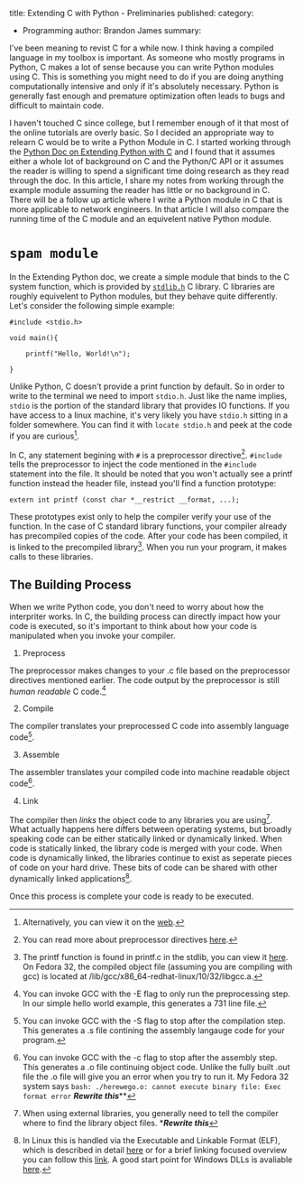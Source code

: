 title: Extending C with Python - Preliminaries
published: 
category:
- Programming
author: Brandon James
summary: 


I've been meaning to revist C for a while now. I think having a compiled language in my toolbox is important. As someone who mostly programs in Python, C makes a lot of sense because you can write Python modules using C. This is something you might need to do if you are doing anything computationally intensive and only if it's absolutely necessary. Python is generally fast enough and premature optimization often leads to bugs and difficult to maintain code.  

I haven't touched C since college, but I remember enough of it that most of the online tutorials are overly basic. So I decided an appropriate way to relearn C would be to write a Python Module in C. I started working through the [Python Doc on Extending Python with C](https://docs.python.org/3/extending/extending.html) and I found that it assumes either a whole lot of background on C and the Python/C API or it assumes the reader is willing to spend a significant time doing research as they read through the doc. In this article, I share my notes from working through the example module assuming the reader has little or no background in C. There will be a follow up article where I write a Python module in C that is more applicable to network engineers. In that article I will also compare the running time of the C module and an equivelent native Python module. 

# `spam module`
In the Extending Python doc, we create a simple module that binds to the C system function, which is provided by [`stdlib.h`](https://en.wikibooks.org/wiki/C_Programming/Standard_libraries#ANSI_Standard) C library. C libraries are roughly equivelent to Python modules, but they behave quite differently. Let's consider the following simple example:

```
#include <stdio.h>

void main(){

    printf("Hello, World!\n");

}
```

Unlike Python, C doesn't provide a print function by default. So in order to write to the terminal we need to import `stdio.h`. Just like the name implies, `stdio` is the portion of the standard library that provides IO functions. If you have access to a linux machine, it's very likely you have `stdio.h` sitting in a folder somewhere. You can find it with `locate stdio.h` and peek at the code if you are curious[^1]. 

In C, any statement begining with `#` is a preprocessor directive[^2]. `#include` tells the preprocessor to inject the code mentioned in the `#include` statement into the file. It should be noted that you won't actually see a printf function instead the header file, instead you'll find a function prototype:

```
extern int printf (const char *__restrict __format, ...);
```

These prototypes exist only to help the compiler verify your use of the function. In the case of C standard library functions, your compiler already has precompiled copies of the code. After your code has been compiled, it is linked to the precompiled library[^3]. When you run your program, it makes calls to these libraries. 

## The Building Process

When we write Python code, you don't need to worry about how the interpriter works. In C, the building process can directly impact how your code is executed, so it's important to think about how your code is manipulated when you invoke your compiler. 

1. Preprocess

The preprocessor makes changes to your .c file based on the preprocessor directives mentioned earlier. The code output by the preprocessor is still _human readable_ C code.[^4]

2. Compile

The compiler translates your preprocessed C code into assembly language code[^5]. 

3. Assemble

The assembler translates your compiled code into machine readable object code[^6]. 

4. Link

The compiler then _links_ the object code to any libraries you are using[^7]. What actually happens here differs between operating systems, but broadly speaking code can be either statically linked or dynamically linked. When code is statically linked, the library code is merged with your code. When code is dynamically linked, the libraries continue to exist as seperate pieces of code on your hard drive. These bits of code can be shared with other dynamically linked applications[^8].

Once this process is complete your code is ready to be executed. 

[^1]: Alternatively, you can view it on the [web](https://sourceware.org/git/?p=glibc.git;a=blob;f=include/stdio.h;h=9df98b283353e3d5610b8036876833e86a8eeab0;hb=HEAD).
[^2]: You can read more about preprocessor directives [here](https://en.wikibooks.org/wiki/C_Programming/Preprocessor_directives_and_macros). 
[^3]: The printf function is found in printf.c in the stdlib, you can view it [here](https://sourceware.org/git/?p=glibc.git;a=blob;f=stdio-common/printf.c;h=15f71c1feddf9e8324ab38afb351c7840af5a8fc;hb=9ea3686266dca3f004ba874745a4087a89682617). On Fedora 32, the compiled object file (assuming you are compiling with gcc) is located at /lib/gcc/x86_64-redhat-linux/10/32/libgcc.a. 
[^4]: You can invoke GCC with the -E flag to only run the preprocessing step. In our simple hello world example, this generates a 731 line file. 
[^5]: You can invoke GCC with the -S flag to stop after the compilation step. This generates a .s file contining the assembly langauge code for your program.
[^6]: You can invoke GCC with the -c flag to stop after the assembly step. This generates a .o file continuing object code. Unlike the fully built .out file the .o file will give you an error when you try to run it. My Fedora 32 system says `bash: ./herewego.o: cannot execute binary file: Exec format error` ***********Rewrite this*************
[^7]: When using external libraries, you generally need to tell the compiler where to find the library object files. ************Rewrite this***********
[^8]: In Linux this is handled via the Executable and Linkable Format (ELF), which is described in detail [here](http://www.skyfree.org/linux/references/ELF_Format.pdf) or for a brief linking focused overview you can follow this [link](http://csapp.cs.cmu.edu/2e/ch7-preview.pdf). A good start point for Windows DLLs is avaliable [here](https://support.microsoft.com/en-us/help/815065/what-is-a-dll). 